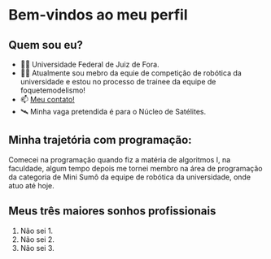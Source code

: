 # Bem-vindos ao meu perfil
<!-- Esse arquivo quando publicado em um repositório com o mesmo nome do seu perfil aparecerá na páginal inicial do seu perfil
Eu coloquei algumas ideias para voces completarem e vocês terão que adicionar mais uma seção de subtítulo e mais duas curiosidades sobre a vida de vocês-->
## Quem sou eu?
- 🧑‍🎓 Universidade Federal de Juiz de Fora.<!-- coloque onde vc estuda-->
- 🚀🤖 Atualmente sou mebro da equie de competição de robótica da universidade e estou no processo de trainee da equipe de foquetemodelismo!<!-- mostre que vc faz parte da supernova -->
- 📫 [Meu contato!](mailto:bon.rodrigo@estudante.ufjf.br)<!-- coloque seu e-mail por meio de um link -->
- 🛰️ Minha vaga pretendida é para o Núcleo de Satélites.

<!-- Coloque aqui mais um item na lista de aprensentação -->
## Minha trajetória com programação:
<!-- coloque aqui um testo bem curto sobre como vc começou a programar -->
Comecei na programação quando fiz a matéria de algoritmos I, na faculdade, algum tempo depois me tornei membro na área de programação da categoria de Mini Sumô da equipe de robótica da universidade, onde atuo até hoje.

## Meus três maiores sonhos profissionais
<!-- você vai ter que completar a sintaxe da lista ordenada para essa seção -->
1. Não sei 1.
2. Não sei 2.
3. Não sei 3.

<!-- Agora adiciona mais uma seção com um título secundário -->

